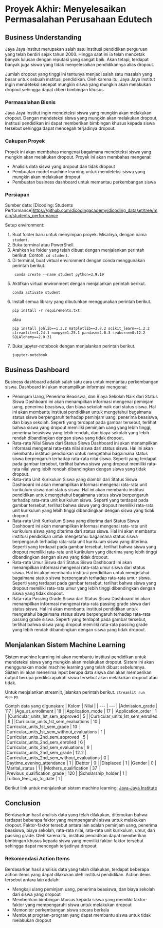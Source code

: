 # Proyek Akhir: Menyelesaikan Permasalahan Perusahaan Edutech

## Business Understanding
Jaya Jaya Institut merupakan salah satu institusi pendidikan perguruan yang telah berdiri sejak tahun 2000. Hingga saat ini ia telah mencetak banyak lulusan dengan reputasi yang sangat baik. Akan tetapi, terdapat banyak juga siswa yang tidak menyelesaikan pendidikannya alias dropout.

Jumlah dropout yang tinggi ini tentunya menjadi salah satu masalah yang besar untuk sebuah institusi pendidikan. Oleh karena itu, Jaya Jaya Institut ingin mendeteksi secepat mungkin siswa yang mungkin akan melakukan dropout sehingga dapat diberi bimbingan khusus.

### Permasalahan Bisnis
Jaya Jaya Institut ingin mendeteksi siswa yang mungkin akan melakukan dropout. Dengan mendeteksi siswa yang mungkin akan melakukan dropout, institusi pendidikan ini dapat memberikan bimbingan khusus kepada siswa tersebut sehingga dapat mencegah terjadinya dropout.

### Cakupan Proyek
Proyek ini akan membahas mengenai bagaimana mendeteksi siswa yang mungkin akan melakukan dropout. Proyek ini akan membahas mengenai:
- Analisis data siswa yang dropout dan tidak dropout
- Pembuatan model machine learning untuk mendeteksi siswa yang mungkin akan melakukan dropout
- Pembuatan business dashboard untuk memantau perkembangan siswa

### Persiapan

Sumber data: [Dicoding: Students Performance]https://github.com/dicodingacademy/dicoding_dataset/tree/main/students_performance

Setup environment:
1. Buat folder baru untuk menyimpan proyek. Misalnya, dengan nama `student`.
2. Buka terminal atau PowerShell.
3. Arahkan ke folder yang telah dibuat dengan menjalankan perintah berikut. Contoh: `cd student`.
4. Di terminal, buat virtual environment dengan conda menggunakan perintah berikut.
    ```
     conda create --name student python=3.9.19
    ```
3. Aktifkan virtual environment dengan menjalankan perintah berikut.
    ```
    conda activate student
    ```
4. Install semua library yang dibutuhkan menggunakan perintah berikut.
    ```
    pip install -r requirements.txt
    ```
    atau
    ```
    pip install joblib==1.3.2 matplotlib==3.8.2 scikit_learn==1.2.2 streamlit==1.24.1 numpy==1.25.1 pandas==2.0.3 seaborn==0.12.2 SQLAlchemy==2.0.31
    ```
5. Buka jupyter-notebook dengan menjalankan perintah berikut.
    ```
    jupyter-notebook
    ```

## Business Dashboard
Business dashboard adalah salah satu cara untuk memantau perkembangan siswa. Dashboard ini akan menampilkan informasi mengenai:
- Peminjam Uang, Penerima Beasiswa, dan Biaya Sekolah Naik dari Status Siswa
    Dashboard ini akan menampilkan informasi mengenai peminjam uang, penerima beasiswa, dan biaya sekolah naik dari status siswa. Hal ini akan membantu institusi pendidikan untuk mengetahui bagaimana status siswa berpengaruh terhadap peminjam uang, penerima beasiswa, dan biaya sekolah. Seperti yang terdapat pada gambar tersebut, terlihat bahwa siswa yang dropout memiliki peminjam uang yang lebih tinggi, penerima beasiswa yang lebih rendah, dan biaya sekolah yang lebih rendah dibandingkan dengan siswa yang tidak dropout.
- Rata-rata Nilai Siswa dari Status Siswa
    Dashboard ini akan menampilkan informasi mengenai rata-rata nilai siswa dari status siswa. Hal ini akan membantu institusi pendidikan untuk mengetahui bagaimana status siswa berpengaruh terhadap rata-rata nilai siswa. Seperti yang terdapat pada gambar tersebut, terlihat bahwa siswa yang dropout memiliki rata-rata nilai yang lebih rendah dibandingkan dengan siswa yang tidak dropout.
- Rata-rata Unit Kurikulum Siswa yang diambil dari Status Siswa
    Dashboard ini akan menampilkan informasi mengenai rata-rata unit kurikulum siswa dari status siswa. Hal ini akan membantu institusi pendidikan untuk mengetahui bagaimana status siswa berpengaruh terhadap rata-rata unit kurikulum siswa. Seperti yang terdapat pada gambar tersebut, terlihat bahwa siswa yang dropout memiliki rata-rata unit kurikulum yang lebih tinggi dibandingkan dengan siswa yang tidak dropout.
- Rata-rata Unit Kurikulum Siswa yang diterima dari Status Siswa
    Dashboard ini akan menampilkan informasi mengenai rata-rata unit kurikulum siswa yang diterima dari status siswa. Hal ini akan membantu institusi pendidikan untuk mengetahui bagaimana status siswa berpengaruh terhadap rata-rata unit kurikulum siswa yang diterima. Seperti yang terdapat pada gambar tersebut, terlihat bahwa siswa yang dropout memiliki rata-rata unit kurikulum yang diterima yang lebih tinggi dibandingkan dengan siswa yang tidak dropout.
- Rata-rata Umur Siswa dari Status Siswa
    Dashboard ini akan menampilkan informasi mengenai rata-rata umur siswa dari status siswa. Hal ini akan membantu institusi pendidikan untuk mengetahui bagaimana status siswa berpengaruh terhadap rata-rata umur siswa. Seperti yang terdapat pada gambar tersebut, terlihat bahwa siswa yang dropout memiliki rata-rata umur yang lebih tinggi dibandingkan dengan siswa yang tidak dropout.
- Rata-rata Passing Grade Siswa dari Status Siswa
    Dashboard ini akan menampilkan informasi mengenai rata-rata passing grade siswa dari status siswa. Hal ini akan membantu institusi pendidikan untuk mengetahui bagaimana status siswa berpengaruh terhadap rata-rata passing grade siswa. Seperti yang terdapat pada gambar tersebut, terlihat bahwa siswa yang dropout memiliki rata-rata passing grade yang lebih rendah dibandingkan dengan siswa yang tidak dropout.

## Menjalankan Sistem Machine Learning
Sistem machine learning ini akan membantu institusi pendidikan untuk mendeteksi siswa yang mungkin akan melakukan dropout. Sistem ini akan menggunakan model machine learning yang telah dibuat sebelumnya. Sistem ini akan menerima input berupa data siswa dan akan memberikan output berupa prediksi apakah siswa tersebut akan melakukan dropout atau tidak.

Untuk menjalankan streamlit, jalankan perintah berikut.
    ```
    streamlit run app.py
    ```

Contoh data yang digunakan:
| Kolom | Nilai |
| --- | --- |
|Admission_grade | 117 |
|Age_at_enrollment | 18 |
|Application_mode | 17 |
|Application_order | 1 |
|Curricular_units_1st_sem_approved | 5 |
|Curricular_units_1st_sem_enrolled | 6 |
|Curricular_units_1st_sem_evaluations | 10 |
|Curricular_units_1st_sem_grade | 10 |
|Curricular_units_1st_sem_without_evaluations | 1 |
|Curricular_units_2nd_sem_approved | 5 |
|Curricular_units_2nd_sem_enrolled | 6 |
|Curricular_units_2nd_sem_evaluations | 9 |
|Curricular_units_2nd_sem_grade | 12.2 |
|Curricular_units_2nd_sem_without_evaluations | 0 |
|Daytime_evening_attendance | 1 |
|Debtor | 0 |
|Displaced | 1 |
|Gender | 0 |
|Marital_status | 1 |
|Mothers_qualification | 37 |
|Previous_qualification_grade | 120 |
|Scholarship_holder | 1 |
|Tuition_fees_up_to_date | 1 |

Berikut link untuk menjalankan sistem machine learning: [Jaya-Jaya Institute](https://ghifarullah19-jaya-jaya-institute.streamlit.app/)

## Conclusion
Berdasarkan hasil analisis data yang telah dilakukan, ditemukan bahwa terdapat beberapa faktor yang mempengaruhi siswa untuk melakukan dropout. Faktor-faktor tersebut antara lain adalah peminjam uang, penerima beasiswa, biaya sekolah, rata-rata nilai, rata-rata unit kurikulum, umur, dan passing grade. Oleh karena itu, institusi pendidikan dapat memberikan bimbingan khusus kepada siswa yang memiliki faktor-faktor tersebut sehingga dapat mencegah terjadinya dropout.

### Rekomendasi Action Items
Berdasarkan hasil analisis data yang telah dilakukan, terdapat beberapa action items yang dapat dilakukan oleh institusi pendidikan. Action items tersebut antara lain adalah:
- Mengkaji ulang peminjam uang, penerima beasiswa, dan biaya sekolah dari siswa yang dropout
- Memberikan bimbingan khusus kepada siswa yang memiliki faktor-faktor yang mempengaruhi siswa untuk melakukan dropout
- Memonitor perkembangan siswa secara berkala
- Membuat program-program yang dapat membantu siswa untuk tidak melakukan dropout
